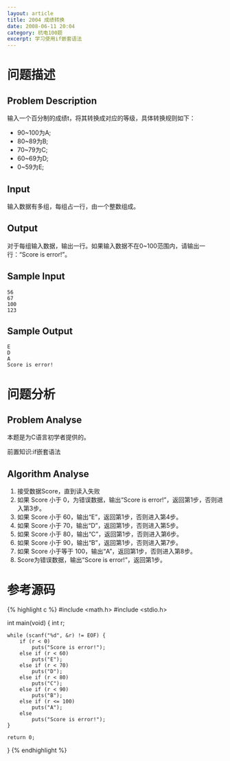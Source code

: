 ```yaml
---
layout: article
title: 2004 成绩转换
date: 2008-06-11 20:04
category: 杭电100题
excerpt: 学习使用if嵌套语法
---
```

# 问题描述

## Problem Description

输入一个百分制的成绩t，将其转换成对应的等级，具体转换规则如下：

* 90~100为A;
* 80~89为B;
* 70~79为C;
* 60~69为D;
* 0~59为E; 

## Input

输入数据有多组，每组占一行，由一个整数组成。

## Output

对于每组输入数据，输出一行。如果输入数据不在0~100范围内，请输出一行：“Score is error!”。

## Sample Input

    56
    67
    100
    123

## Sample Output

    E
    D
    A
    Score is error!

# 问题分析

## Problem Analyse

本题是为C语言初学者提供的。

前置知识:if嵌套语法

## Algorithm Analyse

1. 接受数据Score，直到读入失败
1. 如果 Score 小于 0，为错误数据，输出“Score is error!”，返回第1步，否则进入第3步。
1. 如果 Score 小于 60，输出“E”，返回第1步，否则进入第4步。
1. 如果 Score 小于 70，输出“D”，返回第1步，否则进入第5步。
1. 如果 Score 小于 80，输出“C”，返回第1步，否则进入第6步。
1. 如果 Score 小于 90，输出“B”，返回第1步，否则进入第7步。
1. 如果 Score 小于等于 100，输出“A”，返回第1步，否则进入第8步。
1. Score为错误数据，输出“Score is error!”，返回第1步。 

# 参考源码

{% highlight c %}
#include <math.h>
#include <stdio.h>

int main(void) {
    int r;

    while (scanf("%d", &r) != EOF) {
        if (r < 0)
            puts("Score is error!");
        else if (r < 60)
            puts("E");
        else if (r < 70)
            puts("D");
        else if (r < 80)
            puts("C");
        else if (r < 90)
            puts("B");
        else if (r <= 100)
            puts("A");
        else
            puts("Score is error!");
    }

    return 0;
}
{% endhighlight %}

